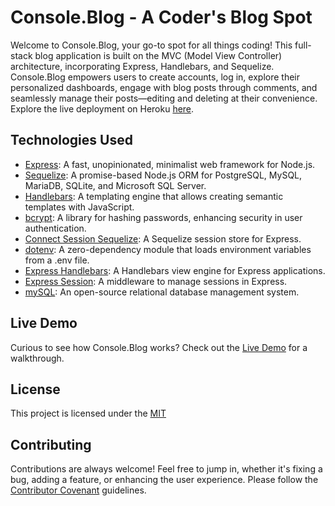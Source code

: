 # Console.Blog - A Coder's Blog Spot

Welcome to Console.Blog, your go-to spot for all things coding! This full-stack blog application is built on the MVC (Model View Controller) architecture, incorporating Express, Handlebars, and Sequelize. Console.Blog empowers users to create accounts, log in, explore their personalized dashboards, engage with blog posts through comments, and seamlessly manage their posts—editing and deleting at their convenience. Explore the live deployment on Heroku [here](https://console-dot-blog-9aca03c81354.herokuapp.com/).


## Technologies Used

- [Express](https://www.expressjs.com): A fast, unopinionated, minimalist web framework for Node.js.
- [Sequelize](https://www.sequelize.org): A promise-based Node.js ORM for PostgreSQL, MySQL, MariaDB, SQLite, and Microsoft SQL Server.
- [Handlebars](https://www.handlebarsjs.com): A templating engine that allows creating semantic templates with JavaScript.
- [bcrypt](https://www.npmjs.com/package/bcrypt): A library for hashing passwords, enhancing security in user authentication.
- [Connect Session Sequelize](https://www.npmjs.com/package/connect-session-sequelize): A Sequelize session store for Express.
- [dotenv](https://www.npmjs.com/package/dotenv): A zero-dependency module that loads environment variables from a .env file.
- [Express Handlebars](https://www.npmjs.com/package/express-handlebars): A Handlebars view engine for Express applications.
- [Express Session](https://www.npmjs.com/package/express-session): A middleware to manage sessions in Express.
- [mySQL](https://dev.mysql.com/doc/): An open-source relational database management system.


## Live Demo

Curious to see how Console.Blog works? Check out the [Live Demo](https://drive.google.com/file/d/1qrN3Tdw71OKBRS_xEjf75m0UuK1l3eiO/view) for a walkthrough.


## License

This project is licensed under the [MIT](https://choosealicense.com/licenses/mit/)


## Contributing

Contributions are always welcome! Feel free to jump in, whether it's fixing a bug, adding a feature, or enhancing the user experience. Please follow the [Contributor Covenant](https://www.contributor-covenant.org/) guidelines.
